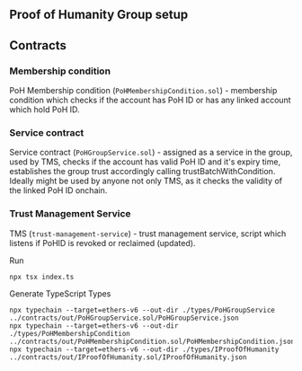 ## Proof of Humanity Group setup

## Contracts
 
### Membership condition

PoH Membership condition (`PoHMembershipCondition.sol`) - membership condition which checks if the account has PoH ID or has any linked account which hold PoH ID.

### Service contract

Service contract (`PoHGroupService.sol`) - assigned as a service in the group, used by TMS, checks if the account has valid PoH ID and it's expiry time, establishes the group trust accordingly calling trustBatchWithCondition. Ideally might be used by anyone not only TMS, as it checks the validity of the linked PoH ID onchain.

### Trust Management Service
TMS (`trust-management-service`) - trust management service, script which listens if PoHID is revoked or reclaimed (updated).

Run

```
npx tsx index.ts
```

Generate TypeScript Types

```
npx typechain --target=ethers-v6 --out-dir ./types/PoHGroupService ../contracts/out/PoHGroupService.sol/PoHGroupService.json
npx typechain --target=ethers-v6 --out-dir ./types/PoHMembershipCondition ../contracts/out/PoHMembershipCondition.sol/PoHMembershipCondition.json
npx typechain --target=ethers-v6 --out-dir ./types/IProofOfHumanity ../contracts/out/IProofOfHumanity.sol/IProofOfHumanity.json
```
